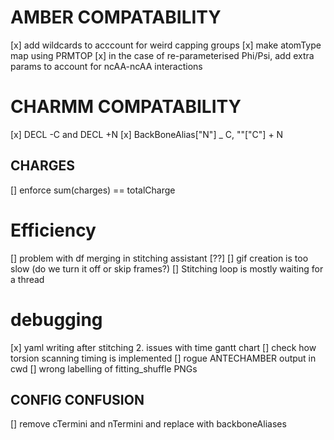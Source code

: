 # AMBER COMPATABILITY 
[x] add wildcards to acccount for weird capping groups
    [x] make atomType map using PRMTOP
[x] in the case of re-parameterised Phi/Psi, add extra params to account for ncAA-ncAA interactions

# CHARMM COMPATABILITY
[x] DECL -C and DECL +N
[x] BackBoneAlias["N"] _ C, ""["C"] + N


## CHARGES
[] enforce sum(charges) == totalCharge

# Efficiency
[] problem with df merging in stitching assistant [??]
[] gif creation is too slow (do we turn it off or skip frames?)
[] Stitching loop is mostly waiting for a thread

# debugging
[x] yaml writing after stitching
2. issues with time gantt chart
    [] check how torsion scanning timing is implemented
[] rogue ANTECHAMBER output in cwd
[] wrong labelling of fitting_shuffle PNGs

## CONFIG CONFUSION

[] remove cTermini and nTermini and replace with backboneAliases